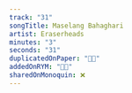 ```yaml
---
track: "31"
songTitle: Maselang Bahaghari
artist: Eraserheads
minutes: "3"
seconds: "31"
duplicatedOnPaper: "👍🏻"
addedOnRYM: "👍🏻"
sharedOnMonoquin: ❌
---
```

